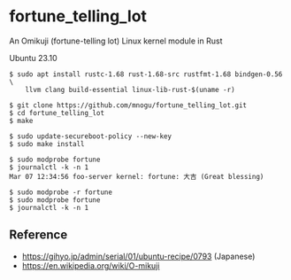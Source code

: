 # fortune_telling_lot

An Omikuji (fortune-telling lot) Linux kernel module in Rust

Ubuntu 23.10

```
$ sudo apt install rustc-1.68 rust-1.68-src rustfmt-1.68 bindgen-0.56 \
    llvm clang build-essential linux-lib-rust-$(uname -r)
```

```
$ git clone https://github.com/mnogu/fortune_telling_lot.git
$ cd fortune_telling_lot
$ make
```

```
$ sudo update-secureboot-policy --new-key
$ sudo make install
```

```
$ sudo modprobe fortune
$ journalctl -k -n 1
Mar 07 12:34:56 foo-server kernel: fortune: 大吉 (Great blessing)
```

```
$ sudo modprobe -r fortune
$ sudo modprobe fortune
$ journalctl -k -n 1
```

## Reference

* https://gihyo.jp/admin/serial/01/ubuntu-recipe/0793 (Japanese)
* https://en.wikipedia.org/wiki/O-mikuji